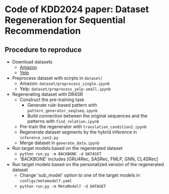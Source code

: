 # Code of KDD2024 paper: Dataset Regeneration for Sequential Recommendation

## Procedure to reproduce

- Download datasets
  - [Amazon](http://snap.stanford.edu/data/amazon/productGraph/categoryFiles/)
  - [Yelp](https://github.com/salesforce/ICLRec)
- Preprocess dataset with scirpts in `dataset/`
  - Amazon: `dataset/preprocess_single.ipynb`
  - Yelp: `dataset/preprocess_yelp-small.ipynb`
- Regenerating dataset with DR4SR
  - Construct the pre-training task
    - Generate rule-based pattern with `pattern_generator_seq2seq.ipynb`
    - Build connection between the original sequences and the patterns with `find_relation.ipynb`
  - Pre-train the regenerator with `translation_condition2.ipynb`
  - Regenerate dataset segments by the hybrid inference in `inference_con2.py`
  - Merge dataset in `generate_data.ipynb`
- Run target models based on the regenerated dataset
  - `python run.py -m BACKBONE -d DATASET`
  - 'BACKBONE' includes [GRU4Rec, SASRec, FMLP, GNN, CL4SRec]
- Run target models based on the personalized version of the regenerated dataset
  - Change 'sub_model' option to one of the target models in `configs/metamodel7.yaml`
  - `python run.py -m MetaModel7 -d DATASET`

